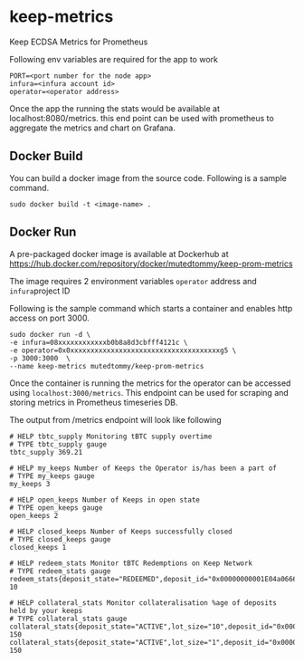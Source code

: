 # keep-metrics
Keep ECDSA Metrics for Prometheus

Following env variables are required for the app to work
```
PORT=<port number for the node app>
infura=<infura account id>
operator=<operator address>
```  
Once the app the running the stats would be available at localhost:8080/metrics. this end point can be used with prometheus to aggregate the metrics and chart on Grafana.

## Docker Build
You can build a docker image from the source code. Following is a sample command.

`sudo docker build -t <image-name> .`

## Docker Run

A pre-packaged docker image is available at Dockerhub at https://hub.docker.com/repository/docker/mutedtommy/keep-prom-metrics 

The image requires 2 environment variables `operator` address and `infura`project ID

Following is the sample command which starts a container and enables http access on port 3000.

```
sudo docker run -d \
-e infura=08xxxxxxxxxxxxb0b8a8d3cbfff4121c \
-e operator=0x0xxxxxxxxxxxxxxxxxxxxxxxxxxxxxxxxxxxxxg5 \
-p 3000:3000  \
--name keep-metrics mutedtommy/keep-prom-metrics
```

Once the container is running the metrics for the operator can be accessed using `localhost:3000/metrics`. This endpoint can be used for scraping and storing metrics in Prometheus timeseries DB.

The output from /metrics endpoint will look like following

```
# HELP tbtc_supply Monitoring tBTC supply overtime
# TYPE tbtc_supply gauge
tbtc_supply 369.21

# HELP my_keeps Number of Keeps the Operator is/has been a part of
# TYPE my_keeps gauge
my_keeps 3

# HELP open_keeps Number of Keeps in open state
# TYPE open_keeps gauge
open_keeps 2

# HELP closed_keeps Number of Keeps successfully closed
# TYPE closed_keeps gauge
closed_keeps 1

# HELP redeem_stats Monitor tBTC Redemptions on Keep Network
# TYPE redeem_stats gauge
redeem_stats{deposit_state="REDEEMED",deposit_id="0x00000000001E04a0666b2c27583C316811XXXXXX"} 10

# HELP collateral_stats Monitor collateralisation %age of deposits held by your keeps
# TYPE collateral_stats gauge
collateral_stats{deposit_state="ACTIVE",lot_size="10",deposit_id="0x0000000968599132FbE1648267d0A7c7AE9XXXXX"} 150
collateral_stats{deposit_state="ACTIVE",lot_size="1",deposit_id="0x0000000f1C2734905647648c88FB42bb0cXXXXXX"} 150
```
